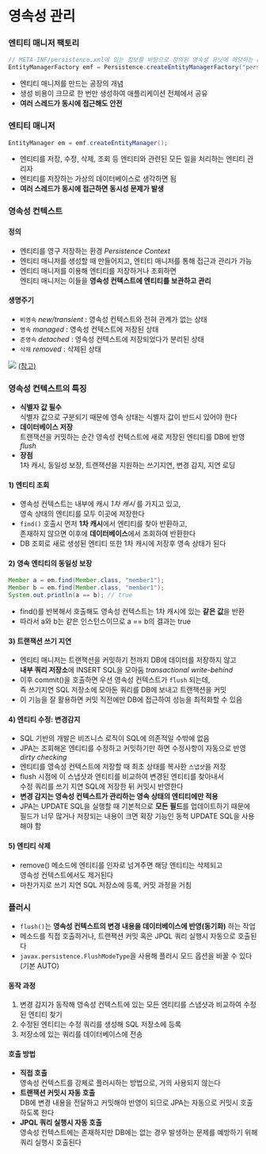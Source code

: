 # 영속성 관리

### 엔티티 매니저 팩토리

```java
// META-INF/persistence.xml에 있는 정보를 바탕으로 정의된 영속성 유닛에 해당하는 EntityManagerFactory를 생성
EntityManagerFactory emf = Persistence.createEntityManagerFactory("persistence_unit_name");
```

- 엔티티 매니저를 만드는 공장의 개념 
- 생성 비용이 크므로 한 번만 생성하여 애플리케이션 전체에서 공유
- **여러 스레드가 동시에 접근해도 안전**

### 엔티티 매니저

```java
EntityManager em = emf.createEntityManager();
```

- 엔티티를 저장, 수정, 삭제, 조회 등 엔티티와 관련된 모든 일을 처리하는 엔티티 관리자
- 엔티티를 저장하는 가상의 데이터베이스로 생각하면 됨
- **여러 스레드가 동시에 접근하면 동시성 문제가 발생**

### 영속성 컨텍스트

#### 정의

- 엔티티를 영구 저장하는 환경 _Persistence Context_
- 엔티티 매니저를 생성할 때 만들어지고, 엔티티 매니저를 통해 접근과 관리가 가능
- 엔티티 매니저를 이용해 엔티티를 저장하거나 조회하면\
엔티티 매니저는 이들을 **영속성 컨텍스트에 엔티티를 보관하고 관리**

#### 생명주기

- `비영속` _new/transient_ : 영속성 컨텍스트와 전혀 관계가 없는 상태
- `영속` _managed_ : 영속성 컨텍스트에 저장된 상태
- `준영속` _detached_ : 영속성 컨텍스트에 저장되었다가 분리된 상태
- `삭제` _removed_ : 삭제된 상태

![](https://www.objectdb.com/files/images/manual/jpa-states.png) [(참고)](https://www.objectdb.com)

### 영속성 컨텍스트의 특징

- **식별자 값 필수**\
식별자 값으로 구분되기 때문에 영속 상태는 식별자 값이 반드시 있어야 한다
- **데이터베이스 저장**\
트랜잭션을 커밋하는 순간 영속성 컨텍스트에 새로 저장된 엔티티를 DB에 반영 _flush_
- **장점**\
1차 캐시, 동일성 보장, 트랜잭션을 지원하는 쓰기지연, 변경 감지, 지연 로딩

#### 1) 엔티티 조회

- 영속성 컨텍스트는 내부에 캐시 _1차 캐시_ 를 가지고 있고,\
영속 상태의 엔티티를 모두 이곳에 저장한다
- `find()` 호출시 먼저 **1차 캐시**에서 엔티티를 찾아 반환하고,\
존재하지 않으면 이후에 **데이터베이스**에서 조회하여 반환한다
- DB 조회로 새로 생성된 엔티티 또한 1차 캐시에 저장후 영속 상태가 된다

#### 2) 영속 엔티티의 동일성 보장

```java
Member a = em.find(Member.class, "member1");
Member b = em.find(Member.class, "member1");
System.out.println(a == b); // true
```

- find()를 반복해서 호출해도 영속성 컨텍스트는 1차 캐시에 있는 **같은 값**을 반환
- 따라서 a와 b는 같은 인스턴스이므로 a == b의 결과는 true

#### 3) 트랜잭션 쓰기 지연

- 엔티티 매니저는 트랜잭션을 커밋하기 전까지 DB에 데이터를 저장하지 않고\
**내부 쿼리 저장소**에 INSERT SQL을 모아둠 _transactional write-behind_
- 이후 commit()을 호출하면 우선 영속성 컨텍스트가 `flush` 되는데,\
즉 쓰기지연 SQL 저장소에 모아둔 쿼리를 DB에 보내고 트랜잭션을 커밋
- 이 기능을 잘 활용하면 커밋 직전에만 DB에 접근하여 성능을 최적화할 수 있음

#### 4) 엔티티 수정: 변경감지

- SQL 기반의 개발은 비즈니스 로직이 SQL에 의존적일 수밖에 없음
- JPA는 조회해온 엔티티를 수정하고 커밋하기만 하면 수정사항이 자동으로 반영 _dirty checking_
- 엔티티를 영속성 컨텍스트에 저장할 때 최초 상태를 복사한 `스냅샷`을 저장
- flush 시점에 이 스냅샷과 엔티티를 비교하여 변경된 엔티티를 찾아내서\
수정 쿼리를 쓰기 지연 SQL에 저장한 뒤 커밋시 반영한다
- **변경 감지는 영속성 컨텍스트가 관리하는 영속 상태의 엔티티에만 적용**
- JPA는 UPDATE SQL을 실행할 때 기본적으로 **모든 필드**를 업데이트하기 때문에\
필드가 너무 많거나 저장되는 내용이 크면 확장 기능인 동적 UPDATE SQL을 사용해야 함

#### 5) 엔티티 삭제

- remove() 메소드에 엔티티를 인자로 넘겨주면 해당 엔티티는 삭제되고\
영속성 컨텍스트에서도 제거된다
- 마찬가지로 쓰기 지연 SQL 저장소에 등록, 커밋 과정을 거침

### 플러시

- `flush()`는 **영속성 컨텍스트의 변경 내용을 데이터베이스에 반영(동기화)**  하는 작업
- 메소드를 직접 호출하거나, 트랜잭션 커밋 혹은 JPQL 쿼리 실행시 자동으로 호출된다
- `javax.persistence.FlushModeType`을 사용해 플러시 모드 옵션을 바꿀 수 있다 (기본 AUTO)

#### 동작 과정

1. 변경 감지가 동작해 영속성 컨텍스트에 있는 모든 엔티티를 스냅샷과 비교하여 수정된 엔티티 찾기
2. 수정된 엔티티는 수정 쿼리를 생성해 SQL 저장소에 등록
3. 저장소에 있는 쿼리를 데이터베이스에 전송

#### 호출 방법

- **직접 호출**\
영속성 컨텍스트를 강제로 플러시하는 방법으로, 거의 사용되지 않는다
- **트랜잭션 커밋시 자동 호출**\
DB에 변경 내용을 전달하고 커밋해야 반영이 되므로 JPA는 자동으로 커밋시 호출하도록 한다
- **JPQL 쿼리 실행시 자동 호출**\
영속성 컨텍스트에는 존재하지만 DB에는 없는 경우 발생하는 문제를 예방하기 위해 쿼리 실행시 호출된다